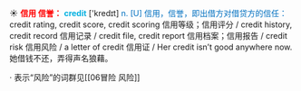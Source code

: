 ☀ <font color="red">**信用 信誉：**</font>
<font color="sky blue">**credit**</font> ['kredɪt] 
<font color="#0070c0">n. [U] 信用，信誉，即出借方对借贷方的信任：</font>credit rating, credit score, credit scoring 信用等级；信用评分 / credit history, credit record 信用记录 / credit file, credit report 信用档案；信用报告 / credit risk 信用风险 / a letter of credit 信用证 / Her credit isn’t good anywhere now. 她借钱不还，弄得声名狼藉。

· 表示“风险”的词群见[[06冒险 风险]]
